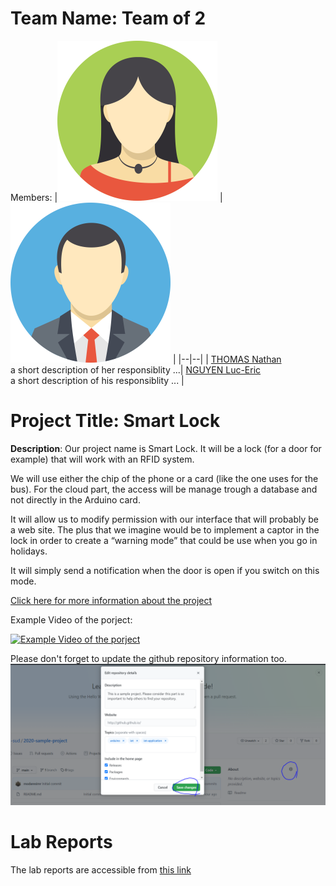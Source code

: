 # Team Name: Team of 2
Members: 
|![THOMAS Nathan](assets/member1.webp?raw=true) |![NGUYEN Luc-Eric](assets/member2.webp?raw=true)  |
|--|--|
|  [THOMAS Nathan](https://github.com/username) <br> a short description of her responsiblity ...| [NGUYEN Luc-Eric](https://github.com/username) <br> a short description of his responsiblity ... |



# Project Title: Smart Lock
 **Description**: Our project name is Smart Lock. It will be a lock (for a door for example) that will work with an RFID system. 
 
We will use either the chip of the phone or a card (like the one uses for the bus). For the cloud part, the access will be manage trough a database and not directly in the Arduino card. 

It will allow us to modify permission with our interface that will probably be a web site. The plus that we imagine would be to implement a captor in the lock in order to create a “warning mode” that could be use when you go in holidays. 

It will simply send a notification when the door is open if you switch on this mode.

 
[Click here for more information about the project](https://github.com/Gaffeur/IoT_Project) 

Example Video of the porject:

[![Example Video of the porject](https://img.youtube.com/vi/ucZl6vQ_8Uo/0.jpg)](https://www.youtube.com/watch?v=ucZl6vQ_8Uo)

Please don't forget to update the github repository information too. 
![Change Description of github repository](assets/change_description.png?raw=true)

# Lab Reports

The lab reports are accessible from [this link](lab)


